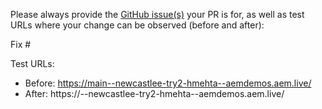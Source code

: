 Please always provide the [GitHub issue(s)](../issues) your PR is for, as well as test URLs where your change can be observed (before and after):

Fix #<gh-issue-id>

Test URLs:
- Before: https://main--newcastlee-try2-hmehta--aemdemos.aem.live/
- After: https://<branch>--newcastlee-try2-hmehta--aemdemos.aem.live/
